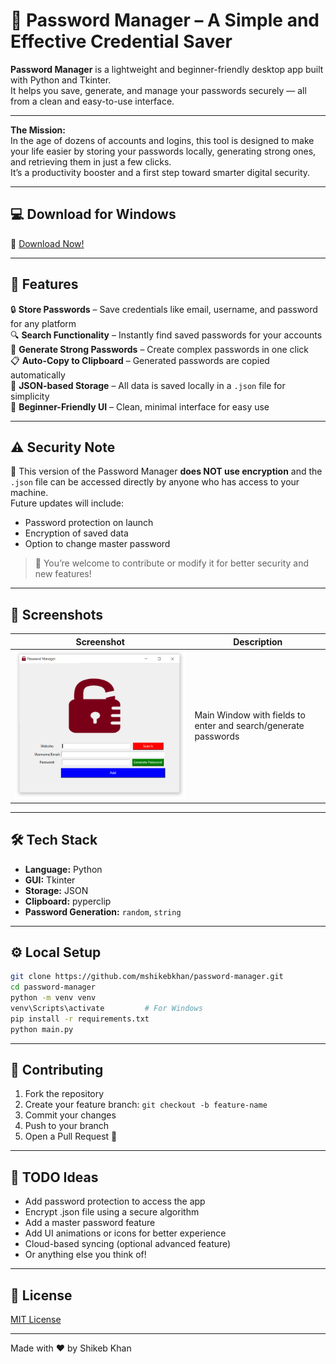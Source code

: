 # 🔐 Password Manager – A Simple and Effective Credential Saver

**Password Manager** is a lightweight and beginner-friendly desktop app built with Python and Tkinter.  
It helps you save, generate, and manage your passwords securely — all from a clean and easy-to-use interface.

---

**The Mission:**  
In the age of dozens of accounts and logins, this tool is designed to make your life easier by storing your passwords locally, generating strong ones, and retrieving them in just a few clicks.  
It’s a productivity booster and a first step toward smarter digital security.

---

## 💻 Download for Windows

🔗 [Download Now!](https://github.com/yourusername/password-manager/releases/download/v1.0.0/PasswordManager.exe)

---

## 🚀 Features

🔒 **Store Passwords** – Save credentials like email, username, and password for any platform  
🔍 **Search Functionality** – Instantly find saved passwords for your accounts  
🔐 **Generate Strong Passwords** – Create complex passwords in one click  
📋 **Auto-Copy to Clipboard** – Generated passwords are copied automatically  
💾 **JSON-based Storage** – All data is saved locally in a `.json` file for simplicity  
🧠 **Beginner-Friendly UI** – Clean, minimal interface for easy use

---

## ⚠️ Security Note

🚨 This version of the Password Manager **does NOT use encryption** and the `.json` file can be accessed directly by anyone who has access to your machine.  
Future updates will include:  
- Password protection on launch  
- Encryption of saved data  
- Option to change master password

> 🧪 You’re welcome to contribute or modify it for better security and new features!

---

## 📸 Screenshots

| Screenshot | Description |
|------------|-------------|
| ![Main](screenshots/main_window.PNG) | Main Window with fields to enter and search/generate passwords |

---

## 🛠 Tech Stack

- **Language:** Python  
- **GUI:** Tkinter  
- **Storage:** JSON  
- **Clipboard:** pyperclip  
- **Password Generation:** `random`, `string`

---

## ⚙️ Local Setup

```bash
git clone https://github.com/mshikebkhan/password-manager.git
cd password-manager
python -m venv venv
venv\Scripts\activate         # For Windows
pip install -r requirements.txt
python main.py
```
---

## 👥 Contributing

1. Fork the repository
2. Create your feature branch: `git checkout -b feature-name`
3. Commit your changes
4. Push to your branch
5. Open a Pull Request 🚀

---

## 📌 TODO Ideas

- Add password protection to access the app
- Encrypt .json file using a secure algorithm
- Add a master password feature
- Add UI animations or icons for better experience
- Cloud-based syncing (optional advanced feature)
- Or anything else you think of!

---

## 📄 License

[MIT License](LICENSE)

---

Made with ❤️ by Shikeb Khan
